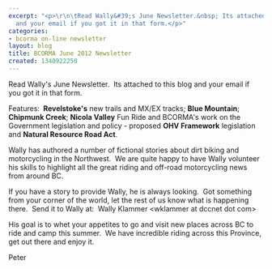 ```yaml
---
excerpt: "<p>\r\n\tRead Wally&#39;s June Newsletter.&nbsp; Its attached to this blog
  and your email if you got it in that form.</p>"
categories:
- bcorma on-line newsletter
layout: blog
title: BCORMA June 2012 Newsletter
created: 1340922250
---
```

<p>
	Read Wally&#39;s June Newsletter.&nbsp; Its attached to this blog and your email if you got it in that form.</p>
<p>
	Features:&nbsp;<strong> <span data-scayt_word="Revelstoke's" data-scaytid="1">Revelstoke&#39;s</span></strong> new trails and MX/EX tracks; <strong>Blue Mountain</strong>; <strong>Chipmunk Creek</strong>; <strong>Nicola Valley</strong> Fun Ride and <span data-scayt_word="BCORMA's" data-scaytid="2">BCORMA&#39;s</span> work on the Government legislation and policy - proposed <strong><span data-scayt_word="OHV" data-scaytid="3">OHV</span> Framework</strong> legislation and <strong>Natural Resource Road Act</strong>.</p>
<p>
	Wally has authored a number of fictional stories about dirt biking and motorcycling in the Northwest.&nbsp; We are quite happy to have Wally volunteer his skills to highlight all the great riding and off-road motorcycling news from around BC.</p>
<p>
	If you have a story to provide Wally, he is always looking.&nbsp; Got something from your corner of the world, let the rest of us know what is happening there.&nbsp; Send it to Wally at:&nbsp; Wally Klammer &lt;wklammer at dccnet dot com&gt;</p>
<p>
	His goal is to whet your appetites to go and visit new places across BC to ride and camp this summer.&nbsp; We have incredible riding across this Province, get out there and enjoy it.</p>
<p>
	Peter</p>
